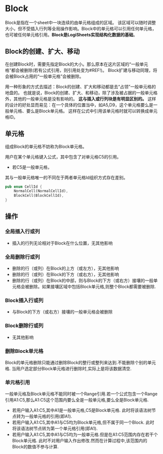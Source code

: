 # Block

Block是指在一个sheet中一块连续的由单元格组成的区域。
该区域可以随时调整大小，但不受插入行列等全局操作影响。Block中的单元格可以引用任何单元格，也可被任何单元格引用。**Block是LogiSheets实现结构化数据的基础**。

## Block的创建、扩大、移动

在创建Block时，需要先指定Block的大小。那么原本在这片区域的“一般单元格”都会被删除(若有公式引用，则引用处变为#REF!)。
Block扩建与移动同理，将会被Block占用的“一般单元格”会被删除。

用一种形象的方式去描述：Block的创建、扩大和移动都是去“占领”一般单元格的地盘的。
也就是说，Block的创建、扩大、和移动，除了涉及被占据的一般单元格外，其他的一般单元格是没有影响的。
**这与插入或行列块是有明显区别的。**
这样的设计的好处显而易见：在一个具体的位置当中，如A5,D9，这个单元格要么是一般单元格、要么是Block单元格。
这样在公式中引用该单元格时就可以转换成单元格ID。

## 单元格

组成Block的单元格不妨称为Block单元格。

用户在某个单元格键入公式，其中包含了对单元格C5的引用。

- 若C5是一般单元格，

其与一般单元格唯一的不同在于两者单元格Id组织方式存在差别。

```rs
pub enum CellId {
    NormalCell(NormalCellId),
    BlockCell(BlockCellId),
}
```

## 操作

### 全局插入行或列

- 插入的行列无论相对于Block在什么位置，无其他影响

### 全局删除行或列

- 删除的行（或列）在Block的上方（或左方），无其他影响
- 删除的行（或列）在Block的下方（或右方），无其他影响
- 删除的行（或列）在Block的中部，则与Block的下方（或右方）接壤的一般单元格会被删除。如果接壤区域中包括Block单元格,则整个Block都需要被删除.

### Block插入行或列

- 与Block的下方（或右方）接壤的一般单元格会被删除

### Block删除行或列

- 无其他影响

### 删除Block单元格

Block的单元格删除只能通过删除Block的整行或整列来达到.不能删除个别的单元格.
当用户选定部分Block单元格进行删除时,实际上是将该数据清空.

### 单元格引用

一般单元格及Block单元格不能同时被一个Range引用.若一个公式包含一个Range引用A1:C5,那么A1:C5这个范围内要么全是一般单元格,要么全是Block单元格.

- 若用户输入A1:C5,其中A1是一般单元格,C5是Block单元格.
此时将该语法树节点转为一般单元格的引用(即A1).
- 若用户输入A1:C5,其中A1与C5均为Block单元格,但不属于同一个Block.
此时将该语法树节点转为第一个单元格引用(即A1).
- 若用户输入A1:C5,其中A1与C5均为一般单元格.但是在A1:C5范围内存在若干个Block单元格.
此时不对用户输入作出修改.然而在计算过程中,该范围内的Block的数值不参与计算.
